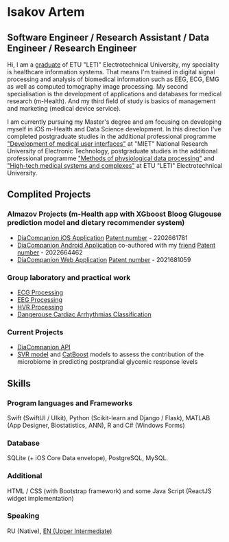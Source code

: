 # Isakov Artem
## Software Engineer / Research Assistant / Data Engineer / Research Engineer
Hi, I am a [graduate](https://github.com/artemisak/artemisak/blob/main/High-tech%20medical%20systems%20and%20complexes.pdf) of ETU "LETI" Electrotechnical University, my speciality is healthcare information systems. That means I'm trained in digital signal processing and analysis of biomedical information such as EEG, ECG, EMG as well as computed tomography image processing. My second specialisation is the development of applications and databases for medical research (m-Health). And my third field of study is basics of management and marketing (medical device service).

I am currently pursuing my Master's degree and am focusing on developing myself in iOS m-Health and Data Science development. In this direction I've completed postgraduate studies in the additional professional programme ["Development of medical user interfaces"](https://github.com/artemisak/artemisak/blob/main/Development%20of%20medical%20user%20interfaces.pdf) at "MIET" National Research University of Electronic Technology, postgraduate studies in the additional professional programme ["Methods of physiological data processing"](https://github.com/artemisak/artemisak/blob/main/Methods%20of%20Physiological%20Data%20Processing.pdf) and ["High-tech medical systems and complexes"](https://github.com/artemisak/artemisak/blob/main/High-tech%20medical%20systems%20and%20complexes.pdf) at ETU "LETI" Electrotechnical University.

## Complited Projects
### Almazov Projects (m-Health app with XGboost Bloog Glugouse prediction model and dietary recommender system)
* [DiaCompanion iOS Application](https://github.com/artemisak/DiaCompanion_iOS) [Patent number](https://github.com/artemisak/artemisak/blob/main/Patent%20(ios).pdf) - 2202661781
* [DiaCompanion Android Application](https://github.com/artemisak/DiaCompanion_Android) co-authored with my [friend](https://github.com/AndreyCKDS) [Patent number](https://github.com/artemisak/artemisak/blob/main/Patent%20(android).pdf) - 2022664462
* [DiaCompanion Web Application](https://github.com/artemisak/DiaComapnion_Web) [Patent number](https://github.com/artemisak/artemisak/blob/main/Patent%20(web).pdf) - 2021681059

### Group laboratory and practical work
* [ECG Processing](https://github.com/artemisak/EEGProcessing)
* [EEG Processing](https://github.com/artemisak/ECGProcessing)
* [HVR Processing](https://github.com/artemisak/HRVProcessing)
* [Dangerouse Cardiac Arrhythmias Classification](https://github.com/artemisak/DangerousCardiacArrhythmiasClassification)

### Current Projects
* [DiaCompanion API](https://github.com/artemisak/DiaCompanion_API)
* [SVR model](https://github.com/artemisak/SVRBloodClugouseEstimation) and [CatBoost](https://github.com/artemisak/CatBoostBloodGlucouseEstimation) models to assess the contribution of the microbiome in predicting postprandial glycemic response levels

## Skills
### Program languages and Frameworks
Swift (SwiftUI / UIkit), Python (Scikit-learn and Django / Flask), MATLAB (App Designer, Biostatistics, ANN), R and C# (Windows Forms)

### Database
SQLite (+ iOS Core Data envelope), PostgreSQL, MySQL.

### Additional
HTML / CSS (with Bootstrap framework) and some Java Script (ReactJS widget implementation)

### Speaking
RU (Native), [EN (Upper Intermediate)](https://www.efset.org/cert/RNNHWv) 
